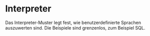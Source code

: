 # Interpreter

Das Interpreter-Muster legt fest, wie benutzerdefinierte Sprachen auszuwerten sind. Die Beispiele sind grenzenlos, zum Beispiel SQL.
